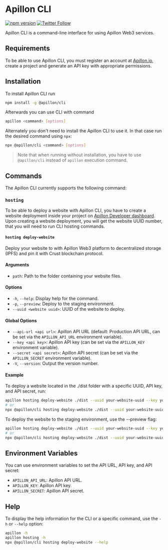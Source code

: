 # Apillon CLI

[![npm version](https://badge.fury.io/js/@apillon%2Fcli.svg)](https://badge.fury.io/js/@apillon%2Fcli)
[![Twitter Follow](https://img.shields.io/twitter/follow/Apillon?style=social)](https://twitter.com/intent/follow?screen_name=Apillon)

Apillon CLI is a command-line interface for using Apillon Web3 services.

## Requirements

To be able to use Apillon CLI, you must register an account at [Apillon.io](https://app.apillon.io), create a project and generate an API key with appropriate permissions.

## Installation

To install Apillon CLI run

```bash
npm install -g @apillon/cli
```

Afterwards you can use CLI with command

```bash
apillon <command> [options]
```

Alternately you don't need to install the Apillon CLI to use it. In that case run the desired command using `npx`:

```bash
npx @apillon/cli <command> [options]
```

> Note that when running without installation, you have to use `@apillon/cli` instead of `apillon` execution command.

## Commands

The Apillon CLI currently supports the following command:

### `hosting`

To be able to deploy a website with Apillon CLI, you have to create a website deployment inside your project on [Apillon Developer dashboard](https://app.apillon.io/dashboard/service/hosting). Upon creating a website deployment, you will get the website UUID number, that you will need to run CLI hosting commands.

#### `hosting deploy-website`

Deploy your website to with Apillon Web3 platform to decentralized storage (IPFS) and pin it with Crust blockchain protocol.

#### Arguments

- `path`: Path to the folder containing your website files.

#### Options

- `-h`, `--help`: Display help for the command.
- `-p`, `--preview`: Deploy to the staging environment.
- `--uuid <website uuid>`: UUID of the website to deploy.

#### Global Options

- `--api-url <api url>`: Apillon API URL (default: Production API URL, can be set via the `APILLON_API_URL` environment variable).
- `--key <api key>`: Apillon API key (can be set via the `APILLON_KEY` environment variable).
- `--secret <api secret>`: Apillon API secret (can be set via the `APILLON_SECRET` environment variable).
- `-V`, `--version`: Output the version number.

#### Example

To deploy a website located in the ./dist folder with a specific UUID, API key, and API secret, run:

```bash
apillon hosting deploy-website ./dist --uuid your-website-uuid --key your-api-key --secret your-api-secret
# or
npx @apillon/cli hosting deploy-website ./dist --uuid your-website-uuid --key your-api-key --secret your-api-secret
```

To deploy the website to the staging environment, use the --preview flag:

```bash
apillon hosting deploy-website ./dist --uuid your-website-uuid --key your-api-key --secret your-api-secret --preview
# or
npx @apillon/cli hosting deploy-website ./dist --uuid your-website-uuid --key your-api-key --secret your-api-secret --preview
```

## Environment Variables

You can use environment variables to set the API URL, API key, and API secret:

- `APILLON_API_URL`: Apillon API URL.
- `APILLON_KEY`: Apillon API key.
- `APILLON_SECRET`: Apillon API secret.

## Help

To display the help information for the CLI or a specific command, use the `-h` or `--help` option:

```sh
apillon -h
apillon hosting -h
npx @apillon/cli hosting deploy-website --help
```

